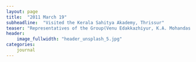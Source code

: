 ```yaml
---
layout: page
title:  "2011 March 19"
subheadline:  "Visited the Kerala Sahitya Akademy, Thrissur"
teaser: "Representatives of the Group(Venu Edakkazhiyur, K.A. Mohandas and K.V. Subramanian) visited the Kerala Sahitya Akademy, Thrissur and made arrangements to book the auditorium for the function on 01-06-2011. They also talked to Ravunni, Secretary, Kerala Sangeetha Nataka Academy, Thrissur, Purushan Kadalundi, Secretary, Kerala Sahitya Akademy, M.P. Surendran, Deputy Editor, Mathrubhumi,N.R. Gramaprakash,Rafeeq Ahammed, K.K. Hiranyan and K.P. Sankaran and apprised them of the working of the Group."
header:
    image_fullwidth: "header_unsplash_5.jpg"
categories:
    journal
---
```

